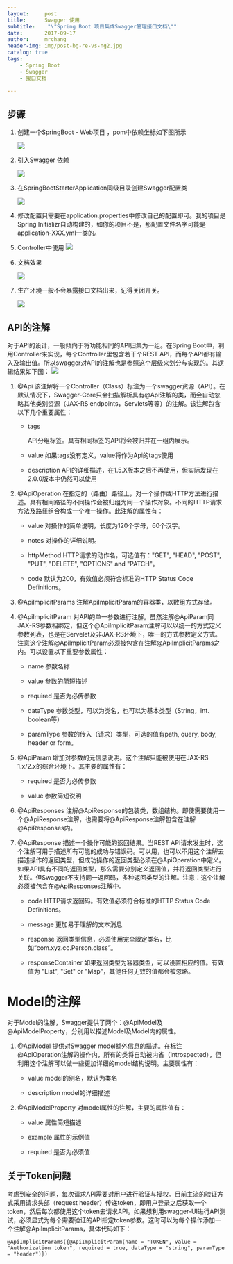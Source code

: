 ```yaml
---
layout:     post
title:      Swagger 使用
subtitle:    "\"Spring Boot 项目集成Swagger管理接口文档\""
date:       2017-09-17
author:     mrchang
header-img: img/post-bg-re-vs-ng2.jpg
catalog: true
tags:
    - Spring Boot 
    - Swagger
    - 接口文档

---
```



## 步骤

1. 创建一个SpringBoot - Web项目 ，pom中依赖坐标如下图所示

	![](http://ovwa7dn9w.bkt.clouddn.com/17-9-17/91456957.jpg)
	
2. 引入Swagger 依赖

	![](http://ovwa7dn9w.bkt.clouddn.com/17-9-17/33719682.jpg)
	
3. 在SpringBootStarterApplication同级目录创建Swagger配置类
	
	![](http://ovwa7dn9w.bkt.clouddn.com/17-9-17/73059632.jpg)
	
4. 修改配置只需要在application.properties中修改自己的配置即可。我的项目是Spring Initializr自动构建的，如你的项目不是，那配置文件名字可能是 application-XXX.yml一类的。

5. Controller中使用
	![](http://ovwa7dn9w.bkt.clouddn.com/17-9-17/6005778.jpg)

6. 文档效果

    ![](http://ovwa7dn9w.bkt.clouddn.com/17-9-17/63184256.jpg)
	
7. 生产环境一般不会暴露接口文档出来，记得关闭开关。

	![](http://ovwa7dn9w.bkt.clouddn.com/17-9-17/59638105.jpg)
	
## API的注解

对于API的设计，一般倾向于将功能相同的API归集为一组。在Spring Boot中，利用Controller来实现，每个Controller里包含若干个REST API，而每个API都有输入及输出值。所以swagger对API的注解也是参照这个层级来划分与实现的。其逻辑结果如下图：
	![](http://ovwa7dn9w.bkt.clouddn.com/17-9-17/67200541.jpg)
	
1. @Api
该注解将一个Controller（Class）标注为一个swagger资源（API）。在默认情况下，Swagger-Core只会扫描解析具有@Api注解的类，而会自动忽略其他类别资源（JAX-RS endpoints，Servlets等等）的注解。该注解包含以下几个重要属性：
	* tags
		
		API分组标签。具有相同标签的API将会被归并在一组内展示。
	* value
		如果tags没有定义，value将作为Api的tags使用
		
	* description
		API的详细描述，在1.5.X版本之后不再使用，但实际发现在2.0.0版本中仍然可以使用
		
2. @ApiOperation
在指定的（路由）路径上，对一个操作或HTTP方法进行描述。具有相同路径的不同操作会被归组为同一个操作对象。不同的HTTP请求方法及路径组合构成一个唯一操作。此注解的属性有：
	* value
		对操作的简单说明，长度为120个字母，60个汉字。
		
	* notes
		对操作的详细说明。
		
	* httpMethod
		HTTP请求的动作名，可选值有："GET", "HEAD", "POST", "PUT", "DELETE", "OPTIONS" and "PATCH"。
		
	* code
		默认为200，有效值必须符合标准的HTTP Status Code Definitions。
		
3. @ApiImplicitParams
	注解ApiImplicitParam的容器类，以数组方式存储。
	
4. @ApiImplicitParam
对API的单一参数进行注解。虽然注解@ApiParam同JAX-RS参数相绑定，但这个@ApiImplicitParam注解可以以统一的方式定义参数列表，也是在Servelet及非JAX-RS环境下，唯一的方式参数定义方式。注意这个注解@ApiImplicitParam必须被包含在注解@ApiImplicitParams之内。可以设置以下重要参数属性：
	* name
		参数名称
		
	* value
		参数的简短描述
		
	* required
		是否为必传参数
		
	* dataType
		参数类型，可以为类名，也可以为基本类型（String，int、boolean等）
		
	* paramType
		参数的传入（请求）类型，可选的值有path, query, body, header or form。
		
5. @ApiParam
	增加对参数的元信息说明。这个注解只能被使用在JAX-RS 1.x/2.x的综合环境下。其主要的属性有：
	* required
		是否为必传参数
		
	* value
		参数简短说明
		
6. @ApiResponses
	注解@ApiResponse的包装类，数组结构。即使需要使用一个@ApiResponse注解，也需要将@ApiResponse注解包含在注解@ApiResponses内。
	
7. @ApiResponse
描述一个操作可能的返回结果。当REST API请求发生时，这个注解可用于描述所有可能的成功与错误码。可以用，也可以不用这个注解去描述操作的返回类型，但成功操作的返回类型必须在@ApiOperation中定义。如果API具有不同的返回类型，那么需要分别定义返回值，并将返回类型进行关联。但Swagger不支持同一返回码，多种返回类型的注解。注意：这个注解必须被包含在@ApiResponses注解中。
	* code
		HTTP请求返回码。有效值必须符合标准的HTTP Status Code Definitions。
		
	* message
		更加易于理解的文本消息
		
	* response
		返回类型信息，必须使用完全限定类名，比如“com.xyz.cc.Person.class”。
		
	* responseContainer
		如果返回类型为容器类型，可以设置相应的值。有效值为 "List", "Set" or "Map"，其他任何无效的值都会被忽略。

# Model的注解

对于Model的注解，Swagger提供了两个：@ApiModel及@ApiModelProperty，分别用以描述Model及Model内的属性。

1. @ApiModel
提供对Swagger model额外信息的描述。在标注@ApiOperation注解的操作内，所有的类将自动被内省（introspected），但利用这个注解可以做一些更加详细的model结构说明。主要属性有：
	
	* value
		model的别名，默认为类名
		
	* description
		model的详细描述
	
2. @ApiModelProperty
	对model属性的注解，主要的属性值有：
	
	* value
		属性简短描述
		
	* example
		属性的示例值
		
	* required
		是否为必须值
	
## 关于Token问题

考虑到安全的问题，每次请求API需要对用户进行验证与授权。目前主流的验证方式采用请求头部（request header）传递token，即用户登录之后获取一个token，然后每次都使用这个token去请求API。如果想利用swagger-UI进行API测试，必须显式为每个需要验证的API指定token参数。这时可以为每个操作添加一个注解@ApiImplicitParams，具体代码如下：

    @ApiImplicitParams({@ApiImplicitParam(name = "TOKEN", value = "Authorization token", required = true, dataType = "string", paramType = "header")})

